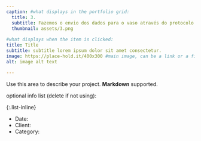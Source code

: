 ```yaml
---
caption: #what displays in the portfolio grid:
  title: 3.
  subtitle: Fazemos o envio dos dados para o vaso através do protocolo MQTT, mais rápido do que o HTTP para envio de dados.
  thumbnail: assets/3.png
  
#what displays when the item is clicked:
title: Title
subtitle: subtitle lorem ipsum dolor sit amet consectetur.
image: https://place-hold.it/400x300 #main image, can be a link or a file in assets/img/portfolio
alt: image alt text

---
```

Use this area to describe your project. **Markdown** supported.

optional info list (delete if not using):

{:.list-inline} 
- Date: 
- Client: 
- Category: 

